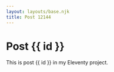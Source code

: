 ```yaml
---
layout: layouts/base.njk
title: Post 12144
---
```


# Post {{ id }}

This is post {{ id }} in my Eleventy project.

